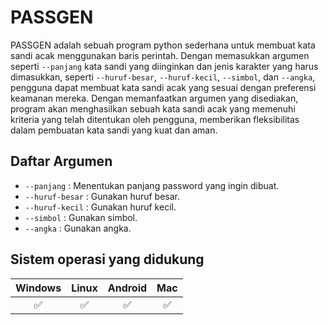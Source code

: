# PASSGEN
PASSGEN  adalah sebuah program python sederhana untuk membuat kata sandi acak menggunakan baris perintah. Dengan memasukkan argumen seperti `--panjang` kata sandi yang diinginkan dan jenis karakter yang harus dimasukkan, seperti `--huruf-besar`, `--huruf-kecil`, `--simbol`, dan  `--angka`, pengguna dapat membuat kata sandi acak yang sesuai dengan preferensi keamanan mereka. Dengan memanfaatkan argumen yang disediakan, program akan menghasilkan sebuah kata sandi acak yang memenuhi kriteria yang telah ditentukan oleh pengguna, memberikan fleksibilitas dalam pembuatan kata sandi yang kuat dan aman.

## Daftar Argumen
- `--panjang` : Menentukan panjang password yang ingin dibuat.
- `--huruf-besar` : Gunakan huruf besar.
- `--huruf-kecil` : Gunakan huruf kecil.
- `--simbol` : Gunakan simbol.
- `--angka` : Gunakan angka.

## Sistem operasi yang didukung

| Windows | Linux | Android | Mac |
|:--:|:--:|:--:|:--:|
| :white_check_mark: | :white_check_mark:| :white_check_mark: | :white_check_mark: |
